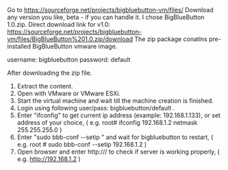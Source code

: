 Go to https://sourceforge.net/projects/bigbluebutton-vm/files/
Download any version you like, beta - if you can handle it. I chose BigBlueButton 1.0.zip.
Direct download link for v1.0: https://sourceforge.net/projects/bigbluebutton-vm/files/BigBlueButton%201.0.zip/download
The zip package conatins pre-installed BigBlueButton vmware image.

username: bigbluebutton
password: default

After downloading the zip file.
1. Extract the content.
2. Open with VMware or VMware ESXi.
3. Start the virtual machine and wait till the machine creation is finished.
4. Login using following user/pass: bigbluebutton/default .
5. Enter "ifconfig" to get current ip address (example: 192.168.1.133), or set address of your choice, ( e.g. root# ifconfig 192.168.1.2 netmask 255.255.255.0 )
6. Enter "sudo bbb-conf --setip <ip>" and wait for bigbluebutton to restart, ( e.g. root # sudo bbb-conf --setip 192.168.1.2 )
7. Open browser and enter http://<ip>/ to check if server is working properly, ( e.g. http://192.168.1.2 )
